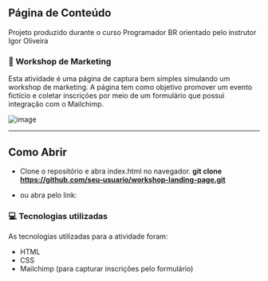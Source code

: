 Página de Conteúdo
---

Projeto produzido durante o curso Programador BR orientado pelo instrutor Igor Oliveira

### 📣 Workshop de Marketing

Esta atividade é uma página de captura bem simples simulando um workshop de marketing. A página tem como objetivo promover um evento fictício e coletar inscrições por meio de um formulário que possui integração com o Mailchimp.

![image](https://github.com/user-attachments/assets/bfa17d03-b4e5-49c9-a33b-9d06891987dc)

---

## Como Abrir
- Clone o repositório e abra index.html no navegador.
  **git clone https://github.com/seu-usuario/workshop-landing-page.git**

- ou abra pelo link: 


### 💻 Tecnologias utilizadas
As tecnologias utilizadas para a atividade foram:

- HTML
- CSS
- Mailchimp (para capturar inscrições pelo formulário)
